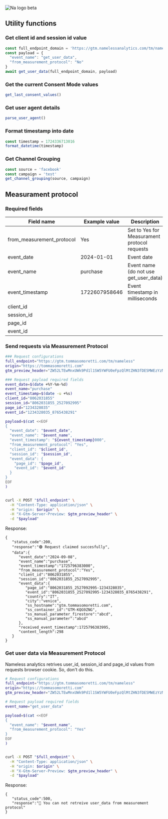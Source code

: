 ![Na logo beta](https://github.com/tommasomoretti/nameless-analytics/assets/29273232/7d4ded5e-4b79-46a2-b089-03997724fd10)

## Utility functions
### Get client id and session id value 
```javascript
const full_endpoint_domain = 'https://gtm.namelessanalytics.com/tm/nameless'
const payload = {
  "event_name": "get_user_data", 
  "from_measurement_protocol": "No"
}
await get_user_data(full_endpoint_domain, payload)
```

### Get the current Consent Mode values
```javascript
get_last_consent_values()
```

### Get user agent details
```javascript
parse_user_agent()
```

### Format timestamp into date 
```javascript
const timestamp = 1724336713016
format_datetime(timestamp)
```

### Get Channel Grouping 
```javascript
const source = 'facebook'
const campaign = 'test'
get_channel_grouping(source, campaign)
```


## Measurament protocol
### Required fields

| Field name                | Example value | Description                                  |
|---------------------------|---------------|----------------------------------------------|
| from_measurement_protocol | Yes           | Set to Yes for Measurament protocol requests |
| event_date                | 2024-01-01    | Event date                                   |
| event_name                | purchase      | Event name (do not use get_user_data)        |
| event_timestamp           | 1722607958646 | Event timestamp in milliseconds              |
| client_id                 | | |
| session_id                | | |
| page_id                   | | |
| event_id                  | | |

### Send requests via Measurement Protocol
```bash
### Request configurations 
full_endpoint="https://gtm.tommasomoretti.com/tm/nameless"
origin="https://tommasomoretti.com"
gtm_preview_header="ZW52LTEwMnxUWk9Pd1l1SW5YWFU0eFpzQlMtZHN3fDE5MWEzYzMxNzJiYTI3OWM2MDYxMg=="

### Request payload required fields
event_date=$(date +%Y-%m-%d)
event_name="purchase"
event_timestamp=$(date -u +%s) 
client_id="8062031855"
session_id="8062031855_2527092995"
page_id="1234328035"
event_id="1234328035_8765438291"

payload=$(cat <<EOF
{
  "event_date": "$event_date",
  "event_name": "$event_name",
  "event_timestamp": "${event_timestamp}000",
  "from_measurement_protocol": "Yes",
  "client_id": "$client_id",
  "session_id": "$session_id",
  "event_data": {
    "page_id": "$page_id",
    "event_id": "$event_id"
  }
}
EOF
)


curl -X POST "$full_endpoint" \
  -H "Content-Type: application/json" \
  -H "origin: $origin" \
  -H "X-Gtm-Server-Preview: $gtm_preview_header" \
  -d "$payload"
```
Response:
```
{
   "status_code":200,
   "response":"🟢 Request claimed succesfully",
   "data":{
      "event_date":"2024-09-08",
      "event_name":"purchase",
      "event_timestamp":"1725796383000",
      "from_measurement_protocol":"Yes",
      "client_id":"8062031855",
      "session_id":"8062031855_2527092995",
      "event_data":{
         "page_id":"8062031855_2527092995-1234328035",
         "event_id":"8062031855_2527092995-1234328035_8765438291",
         "country":"IT",
         "city":"venice",
         "ss_hostname":"gtm.tommasomoretti.com",
         "ss_container_id":"GTM-KQG9ZNG",
         "ss_manual_parameter_firestore":"abcd",
         "ss_manual_parameter":"abcd"
      },
      "received_event_timestamp":1725796383995,
      "content_length":298
   }
}
```

### Get user data via Measurement Protocol
Nameless analytics retrives user_id, session_id and page_id values from requests browser cookie. So, don't do this.
```bash
# Request configurations 
full_endpoint="https://gtm.tommasomoretti.com/tm/nameless"
origin="https://tommasomoretti.com"
gtm_preview_header="ZW52LTEwMnxUWk9Pd1l1SW5YWFU0eFpzQlMtZHN3fDE5MWEzYzMxNzJiYTI3OWM2MDYxMg=="

# Request payload required fields
event_name="get_user_data"

payload=$(cat <<EOF
{
  "event_name": "$event_name",
  "from_measurement_protocol": "Yes"
}
EOF
)


curl -X POST "$full_endpoint" \
  -H "Content-Type: application/json" \
  -H "origin: $origin" \
  -H "X-Gtm-Server-Preview: $gtm_preview_header" \
  -d "$payload"
```
Response:
```
{
   "status_code":500,
   "response":"🔴 You can not retreive user_data from measurement protocol"
}
```
